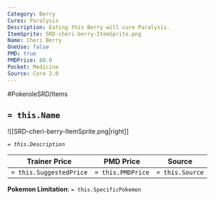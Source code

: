 ```yaml
---
Category: Berry
Cures: Paralysis
Description: Eating this Berry will cure Paralysis.
ItemSprite: SRD-cheri-berry-ItemSprite.png
Name: Cheri Berry
OneUse: false
PMD: true
PMDPrice: 80.0
Pocket: Medicine
Source: Core 2.0
---
```


#PokeroleSRD/Items

## `= this.Name`

![[SRD-cheri-berry-ItemSprite.png|right]]

*`= this.Description`*

| Trainer Price           | PMD Price         | Source | 
| ----------------------- | ----------------- | ------ |
| `= this.SuggestedPrice` | `= this.PMDPrice` | `= this.Source`

**Pokemon Limitation**: `= this.SpecificPokemon`
